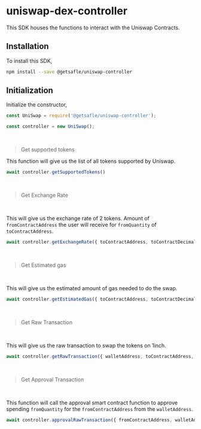 # uniswap-dex-controller

This SDK houses the functions to interact with the Uniswap Contracts.

## Installation

To install this SDK,

```sh
npm install --save @getsafle/uniswap-controller
```

## Initialization

Initialize the constructor,

```js
const UniSwap = require('@getsafle/uniswap-controller');

const controller = new UniSwap();
```

<br>

> Get supported tokens

This function will give us the list of all tokens supported by Uniswap.

```js
await controller.getSupportedTokens()
```

<br>

> Get Exchange Rate

<br>

This will give us the exchange rate of 2 tokens.
Amount of `fromContractAddress` the user will receive for `fromQuantity` of `toContractAddress`.

```js
await controller.getExchangeRate({ toContractAddress, toContractDecimal, fromContractAddress, fromContractDecimal, fromQuantity, slippageTolerance })
```

<br>

> Get Estimated gas

<br>

This will give us the estimated amount of gas needed to do the swap.

```js
await controller.getEstimatedGas({ toContractAddress, toContractDecimal, fromContractAddress, fromContractDecimal, fromQuantity, slippageTolerance })
```

<br>

> Get Raw Transaction

<br>

This will give us the raw transaction to swap the tokens on 1inch.

```js
await controller.getRawTransaction({ walletAddress, toContractAddress, toContractDecimal, fromContractAddress, fromContractDecimal, toQuantity, fromQuantity, slippageTolerance })
```

<br>

> Get Approval Transaction

<br>

This function will call the approval smart contract function to approve spending `fromQuantity` for the `fromContractAddress` from the `walletAddress`.

```js
await controller.approvalRawTransaction({ fromContractAddress, walletAddress, fromQuantity })
```
